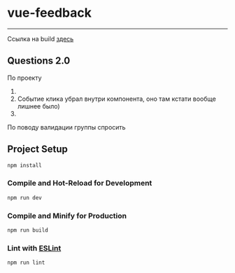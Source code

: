 # vue-feedback
---
Ссылка на build [здесь](https://zinchandrey.github.io/feedback-vue-app/)

## Questions 2.0

По проекту

1. 
2. Событие клика убрал внутри компонента, оно там кстати вообще лишнее было)
3.


По поводу валидации группы спросить 

## Project Setup

```sh
npm install
```

### Compile and Hot-Reload for Development

```sh
npm run dev
```

### Compile and Minify for Production

```sh
npm run build
```

### Lint with [ESLint](https://eslint.org/)

```sh
npm run lint
```
